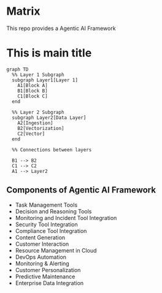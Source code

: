 # Matrix

This repo provides a Agentic AI Framework 


# This is main title

```mermaid
graph TD
  %% Layer 1 Subgraph
  subgraph Layer1[Layer 1]
    A1[Block A]
    B1[Block B]
    C1[Block C]
  end

  %% Layer 2 Subgraph
  subgraph Layer2[Data Layer]
    A2[Ingestion]
    B2[Vectorization]
    C2[Vector]
  end

  %% Connections between layers
  
  B1 --> B2
  C1 --> C2
  A1 --> Layer2
```

## Components of Agentic AI Framework

- Task Management Tools
- Decision and Reasoning Tools
- Monitoring and Incident Tool Integration
- Security Tool Integration
- Compliance Tool Integration
- Content Generation
- Customer Interaction
- Resource Management in Cloud
- DevOps Automation
- Monitoring & Alerting
- Customer Personalization
- Predictive Maintenance
- Enterprise Data Integration
